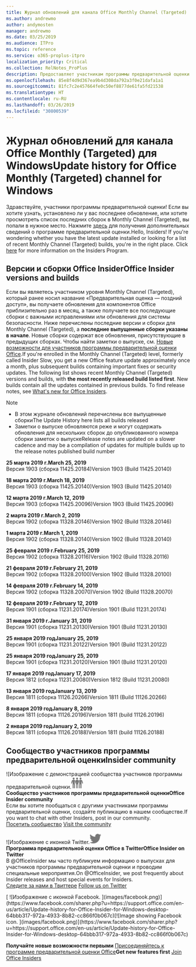 ```yaml
---
title: Журнал обновлений для канала Office Monthly Channel (Targeted)
ms.author: andrewmo
author: andymosten
manager: andrewmo
ms.date: 03/25/2019
ms.audience: ITPro
ms.topic: reference
ms.service: o365-proplus-itpro
localization_priority: Critical
ms.collection: RelNotes_ProPlus
description: Предоставляет участникам программы предварительной оценки журнал обновлений для выпусков Monthly Channel Targeted для настольных компьютеров с Windows
ms.openlocfilehash: 85e8f4d9d367ea9b4d308da792a3f0e21dafa1a1
ms.sourcegitcommit: 81fc7c2e457664fe0c50ef8877de61fa5fd21538
ms.translationtype: HT
ms.contentlocale: ru-RU
ms.lasthandoff: 03/26/2019
ms.locfileid: "30800539"
---
```

# <a name="update-history-for-office-monthly-targeted-channel-for-windows"></a><span data-ttu-id="06ce3-103">Журнал обновлений для канала Office Monthly (Targeted) для Windows</span><span class="sxs-lookup"><span data-stu-id="06ce3-103">Update history for Office Monthly (Targeted) channel for Windows</span></span>

<span data-ttu-id="06ce3-p101">Здравствуйте, участники программы предварительной оценки! Если вы хотите узнать, установлено ли у вас последнее обновление, или хотите просмотреть список последних сборок в Monthly Channel (Targeted), вы попали в нужное место. Нажмите [здесь](https://insider.office.com/) для получения дополнительных сведений о программе предварительной оценки.</span><span class="sxs-lookup"><span data-stu-id="06ce3-p101">Hello, Insiders! If you're wondering whether you have the latest update installed or looking for a list of recent Monthly Channel (Targeted) builds, you're in the right place. Click [here](https://insider.office.com/) for more information on the Insiders Program.</span></span>

## <a name="office-insider-versions-and-builds"></a><span data-ttu-id="06ce3-107">Версии и сборки Office Insider</span><span class="sxs-lookup"><span data-stu-id="06ce3-107">Office Insider versions and builds</span></span>

<span data-ttu-id="06ce3-p102">Если вы являетесь участником уровня Monthly Channel (Targeted), который ранее носил название «Предварительная оценка — поздний доступ», вы получаете обновления для компонентов Office приблизительно раз в месяц, а также получаете все последующие сборки с важными исправлениями или обновления для системы безопасности. Ниже перечислены последние версии и сборки для Monthly Channel (Targeted), а **последние выпущенные сборки указаны в начале**. Новые сборки содержат все обновления, присутствующие в предыдущих сборках. Чтобы найти заметки о выпуске, см. [Новые возможности для участников программы предварительной оценки Office](https://support.office.com/ru-RU/article/what-s-new-for-office-insiders-c152d1e2-96ff-4ce9-8c14-e74e13847a24).</span><span class="sxs-lookup"><span data-stu-id="06ce3-p102">If you're enrolled in the Monthly Channel (Targeted) level, formerly called Insider Slow, you get a new Office feature update approximately once a month, plus subsequent builds containing important fixes or security updates. The following list shows recent Monthly Channel (Targeted) versions and builds, with **the most recently released build listed first**. New builds contain all the updates contained in previous builds. To find release notes, see [What's new for Office Insiders](https://support.office.com/ru-RU/article/what-s-new-for-office-insiders-c152d1e2-96ff-4ce9-8c14-e74e13847a24).</span></span>

> [!NOTE]
> - <span data-ttu-id="06ce3-112">В этом журнале обновлений перечислены все выпущенные сборки</span><span class="sxs-lookup"><span data-stu-id="06ce3-112">The Update History here lists all builds released</span></span>
> - <span data-ttu-id="06ce3-113">Заметки о выпуске обновляются реже и могут содержать обновления для нескольких сборок до опубликованного номера сборки заметок о выпуске</span><span class="sxs-lookup"><span data-stu-id="06ce3-113">Release notes are updated on a slower cadence and may be a compilation of updates for multiple builds up to the release notes published build number</span></span>

<span data-ttu-id="06ce3-114">**25 марта 2019 г.**</span><span class="sxs-lookup"><span data-stu-id="06ce3-114">**March 25, 2019**</span></span><br/> <span data-ttu-id="06ce3-115">Версия 1903 (сборка 11425.20184)</span><span class="sxs-lookup"><span data-stu-id="06ce3-115">Version 1903 (Build 11425.20140)</span></span><br/>

<span data-ttu-id="06ce3-116">**18 марта 2019 г.**</span><span class="sxs-lookup"><span data-stu-id="06ce3-116">**March 18, 2019**</span></span><br/> <span data-ttu-id="06ce3-117">Версия 1903 (сборка 11425.20140)</span><span class="sxs-lookup"><span data-stu-id="06ce3-117">Version 1903 (Build 11425.20140)</span></span><br/>

<span data-ttu-id="06ce3-118">**12 марта 2019 г.**</span><span class="sxs-lookup"><span data-stu-id="06ce3-118">**March 12, 2019**</span></span><br/> <span data-ttu-id="06ce3-119">Версия 1903 (сборка 11425.20096)</span><span class="sxs-lookup"><span data-stu-id="06ce3-119">Version 1903 (Build 11425.20096)</span></span><br/>

<span data-ttu-id="06ce3-120">**2 марта 2019 г.**</span><span class="sxs-lookup"><span data-stu-id="06ce3-120">**March 2, 2019**</span></span><br/> <span data-ttu-id="06ce3-121">Версия 1902 (сборка 11328.20146)</span><span class="sxs-lookup"><span data-stu-id="06ce3-121">Version 1902 (Build 11328.20146)</span></span><br/>

<span data-ttu-id="06ce3-122">**1 марта 2019 г.**</span><span class="sxs-lookup"><span data-stu-id="06ce3-122">**March 1, 2019**</span></span><br/> <span data-ttu-id="06ce3-123">Версия 1902 (сборка 11328.20140)</span><span class="sxs-lookup"><span data-stu-id="06ce3-123">Version 1902 (Build 11328.20140)</span></span><br/>

<span data-ttu-id="06ce3-124">**25 февраля 2019 г.**</span><span class="sxs-lookup"><span data-stu-id="06ce3-124">**February 25, 2019**</span></span><br/> <span data-ttu-id="06ce3-125">Версия 1902 (сборка 11328.20116)</span><span class="sxs-lookup"><span data-stu-id="06ce3-125">Version 1902 (Build 11328.20116)</span></span><br/>

<span data-ttu-id="06ce3-126">**21 февраля 2019 г.**</span><span class="sxs-lookup"><span data-stu-id="06ce3-126">**February 21, 2019**</span></span><br/> <span data-ttu-id="06ce3-127">Версия 1902 (сборка 11328.20100)</span><span class="sxs-lookup"><span data-stu-id="06ce3-127">Version 1902 (Build 11328.20100)</span></span><br/>

<span data-ttu-id="06ce3-128">**14 февраля 2019 г.**</span><span class="sxs-lookup"><span data-stu-id="06ce3-128">**February 14, 2019**</span></span><br/> <span data-ttu-id="06ce3-129">Версия 1902 (сборка 11328.20070)</span><span class="sxs-lookup"><span data-stu-id="06ce3-129">Version 1902 (Build 11328.20070)</span></span><br/>

<span data-ttu-id="06ce3-130">**12 февраля 2019 г.**</span><span class="sxs-lookup"><span data-stu-id="06ce3-130">**February 12, 2019**</span></span><br/> <span data-ttu-id="06ce3-131">Версия 1901 (сборка 11231.20174)</span><span class="sxs-lookup"><span data-stu-id="06ce3-131">Version 1901 (Build 11231.20174)</span></span><br/>

<span data-ttu-id="06ce3-132">**31 января 2019 г.**</span><span class="sxs-lookup"><span data-stu-id="06ce3-132">**January 31, 2019**</span></span><br/> <span data-ttu-id="06ce3-133">Версия 1901 (сборка 11231.20130)</span><span class="sxs-lookup"><span data-stu-id="06ce3-133">Version 1901 (Build 11231.20130)</span></span><br/> 

<span data-ttu-id="06ce3-134">**25 января 2019 год**</span><span class="sxs-lookup"><span data-stu-id="06ce3-134">**January 25, 2019**</span></span><br/> <span data-ttu-id="06ce3-135">Версия 1901 (сборка 11231.20122)</span><span class="sxs-lookup"><span data-stu-id="06ce3-135">Version 1901 (Build 11231.20122)</span></span><br/> 

<span data-ttu-id="06ce3-136">**25 января 2019 год**</span><span class="sxs-lookup"><span data-stu-id="06ce3-136">**January 25, 2019**</span></span><br/> <span data-ttu-id="06ce3-137">Версия 1901 (сборка 11231.20120)</span><span class="sxs-lookup"><span data-stu-id="06ce3-137">Version 1901 (Build 11231.20120)</span></span><br/> 

<span data-ttu-id="06ce3-138">**17 января 2019 год**</span><span class="sxs-lookup"><span data-stu-id="06ce3-138">**January 17, 2019**</span></span><br/> <span data-ttu-id="06ce3-139">Версия 1812 (сборка 11231.20080)</span><span class="sxs-lookup"><span data-stu-id="06ce3-139">Version 1812 (Build 11231.20080)</span></span><br/> 

<span data-ttu-id="06ce3-140">**13 января 2019 год**</span><span class="sxs-lookup"><span data-stu-id="06ce3-140">**January 13, 2019**</span></span><br/> <span data-ttu-id="06ce3-141">Версия 1811 (сборка 11126.20266)</span><span class="sxs-lookup"><span data-stu-id="06ce3-141">Version 1811 (Build 11126.20266)</span></span><br/>

<span data-ttu-id="06ce3-142">**8 января 2019 год**</span><span class="sxs-lookup"><span data-stu-id="06ce3-142">**January 8, 2019**</span></span><br/> <span data-ttu-id="06ce3-143">Версия 1811 (сборка 11126.20196)</span><span class="sxs-lookup"><span data-stu-id="06ce3-143">Version 1811 (build 11126.20196)</span></span><br/> 

<span data-ttu-id="06ce3-144">**2 января 2019 год**</span><span class="sxs-lookup"><span data-stu-id="06ce3-144">**January 2, 2019**</span></span><br/> <span data-ttu-id="06ce3-145">Версия 1811 (сборка 11126.20188)</span><span class="sxs-lookup"><span data-stu-id="06ce3-145">Version 1811 (build 11126.20188)</span></span><br/> 


## <a name="insider-community"></a><span data-ttu-id="06ce3-146">Сообщество участников программы предварительной оценки</span><span class="sxs-lookup"><span data-stu-id="06ce3-146">Insider community</span></span>

<span data-ttu-id="06ce3-147">![Изображение с демонстрацией сообщества участников программы предварительной оценки.</span><span class="sxs-lookup"><span data-stu-id="06ce3-147">![Image showing insider community.</span></span> ](images/insidercommunity.png)<br/>
<span data-ttu-id="06ce3-148">**Сообщество участников программы предварительной оценки**</span><span class="sxs-lookup"><span data-stu-id="06ce3-148">**Office Insider community**</span></span><br/> <span data-ttu-id="06ce3-149">Если вы хотите пообщаться с другими участниками программы предварительной оценки, создайте публикацию в нашем сообществе.</span><span class="sxs-lookup"><span data-stu-id="06ce3-149">If you want to chat with other Insiders, post in our community.</span></span><br/><span data-ttu-id="06ce3-150"> 
[Посетить сообщество](https://go.microsoft.com/fwlink/?linkid=843493)</span><span class="sxs-lookup"><span data-stu-id="06ce3-150"> 
[Visit the community](https://go.microsoft.com/fwlink/?linkid=843493)</span></span><br/> 

<span data-ttu-id="06ce3-151">![Изображение с иконкой Twitter.</span><span class="sxs-lookup"><span data-stu-id="06ce3-151">![Image showing twitter icon.</span></span> ](images/twitter.png)<br/>
<span data-ttu-id="06ce3-152">**Программа предварительной оценки Office в Twitter**</span><span class="sxs-lookup"><span data-stu-id="06ce3-152">**Office Insider on Twitter**</span></span><br/> <span data-ttu-id="06ce3-153">В @OfficeInsider мы часто публикуем информацию о выпусках для участников программы предварительной оценки и проводим специальные мероприятия.</span><span class="sxs-lookup"><span data-stu-id="06ce3-153">On @OfficeInsider, we post frequently about Insider releases and host special events for Insiders.</span></span><br/><span data-ttu-id="06ce3-154"> 
[Следите за нами в Твиттере](https://go.microsoft.com/fwlink/?linkid=717717)</span><span class="sxs-lookup"><span data-stu-id="06ce3-154"> 
[Follow us on Twitter](https://go.microsoft.com/fwlink/?linkid=717717)</span></span><br/> 

<span data-ttu-id="06ce3-155">
  [
  ![Изображение с иконкой Facebook. ](images/facebook.png)](https://www.facebook.com/sharer.php?u=https://support.office.com/en-us/article/Update-history-for-Office-Insider-for-Windows-desktop-64bbb317-972a-4933-8b82-cc866f0b067c)</span><span class="sxs-lookup"><span data-stu-id="06ce3-155">[![Image showing Facebook icon. ](images/facebook.png)](https://www.facebook.com/sharer.php?u=https://support.office.com/en-us/article/Update-history-for-Office-Insider-for-Windows-desktop-64bbb317-972a-4933-8b82-cc866f0b067c)</span></span>       


<span data-ttu-id="06ce3-156">**Получайте новые возможности первыми**
[Присоединяйтесь к программе предварительной оценки Office](https://insider.office.com/)</span><span class="sxs-lookup"><span data-stu-id="06ce3-156">**Get new features first**
[Join Office Insiders](https://insider.office.com/)</span></span>